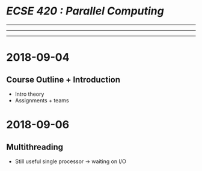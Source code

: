 # ___ECSE 420 : Parallel Computing___

---

---

---

# 2018-09-04

## Course Outline + Introduction

* Intro theory
* Assignments + teams


# 2018-09-06

## Multithreading

* Still useful single processor -> waiting on I/O
